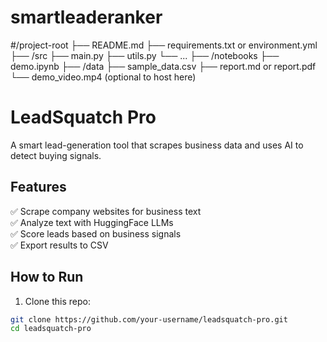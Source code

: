 # smartleaderanker
#/project-root
    ├── README.md
    ├── requirements.txt or environment.yml
    ├── /src
         ├── main.py
         ├── utils.py
         └── ...
    ├── /notebooks
         ├── demo.ipynb
    ├── /data
         ├── sample_data.csv
    ├── report.md or report.pdf
    └── demo_video.mp4 (optional to host here)
# LeadSquatch Pro

A smart lead-generation tool that scrapes business data and uses AI to detect buying signals.

## Features

✅ Scrape company websites for business text  
✅ Analyze text with HuggingFace LLMs  
✅ Score leads based on business signals  
✅ Export results to CSV

## How to Run

1. Clone this repo:
```bash
git clone https://github.com/your-username/leadsquatch-pro.git
cd leadsquatch-pro
